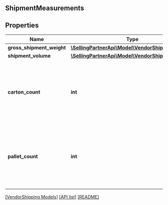 ## ShipmentMeasurements

## Properties

Name | Type | Description | Notes
------------ | ------------- | ------------- | -------------
**gross_shipment_weight** | [**\SellingPartnerApi\Model\VendorShipping\Weight**](Weight.md) |  | [optional]
**shipment_volume** | [**\SellingPartnerApi\Model\VendorShipping\Volume**](Volume.md) |  | [optional]
**carton_count** | **int** | Number of cartons present in the shipment. Provide the cartonCount only for unpalletized shipments. | [optional]
**pallet_count** | **int** | Number of pallets present in the shipment. Provide the palletCount only for palletized shipments. | [optional]

[[VendorShipping Models]](../) [[API list]](../../Api) [[README]](../../../README.md)
